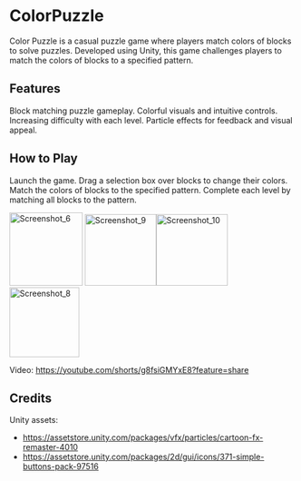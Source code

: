 # ColorPuzzle

Color Puzzle is a casual puzzle game where players match colors of blocks to solve puzzles. Developed using Unity, this game challenges players to match the colors of blocks to a specified pattern.

## Features

Block matching puzzle gameplay.
Colorful visuals and intuitive controls.
Increasing difficulty with each level.
Particle effects for feedback and visual appeal.

## How to Play

Launch the game.
Drag a selection box over blocks to change their colors.
Match the colors of blocks to the specified pattern.
Complete each level by matching all blocks to the pattern.

<img width="129" alt="Screenshot_6" src="https://github.com/melisboyaci/ColorPuzzle/assets/139956767/46f6c1b5-9da4-4d6d-94a0-08f287585c1e">
<img width="126" alt="Screenshot_9" src="https://github.com/melisboyaci/ColorPuzzle/assets/139956767/0d7399d8-8666-4a21-9e01-4f1f545323f9"><img width="126" alt="Screenshot_10" src="https://github.com/melisboyaci/ColorPuzzle/assets/139956767/155c7e3c-a1b3-4095-9f20-e5e56e9de81c">
<img width="123" alt="Screenshot_8" src="https://github.com/melisboyaci/ColorPuzzle/assets/139956767/28d3dbae-add6-4a6a-89e0-e7658f2332ae">

Video: https://youtube.com/shorts/g8fsiGMYxE8?feature=share


## Credits

Unity assets: 
- https://assetstore.unity.com/packages/vfx/particles/cartoon-fx-remaster-4010
- https://assetstore.unity.com/packages/2d/gui/icons/371-simple-buttons-pack-97516
